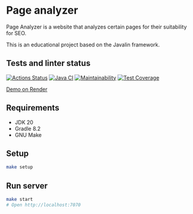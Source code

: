# Page analyzer

Page Analyzer is a website that analyzes certain pages for their suitability for SEO.

This is an educational project based on the Javalin framework.

## Tests and linter status

[![Actions Status](https://github.com/dariakoval/java-project-72/workflows/hexlet-check/badge.svg)](https://github.com/dariakoval/java-project-72/actions)
[![Java CI](https://github.com/dariakoval/java-project-72/actions/workflows/generate.yml/badge.svg)](https://github.com/dariakoval/java-project-72/actions/workflows/generate.yml)
[![Maintainability](https://api.codeclimate.com/v1/badges/f72e0a051c913e65a2cf/maintainability)](https://codeclimate.com/github/dariakoval/java-project-72/maintainability)
[![Test Coverage](https://api.codeclimate.com/v1/badges/f72e0a051c913e65a2cf/test_coverage)](https://codeclimate.com/github/dariakoval/java-project-72/test_coverage)


[Demo on Render](https://page-analyzer-2sps.onrender.com)

## Requirements

* JDK 20
* Gradle 8.2
* GNU Make

## Setup

```bash
make setup
```

## Run server

```bash
make start
# Open http://localhost:7070
```
